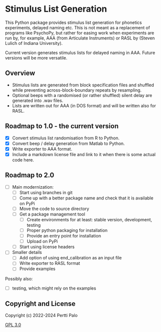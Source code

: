 # Stimulus List Generation

This Python package provides stimulus list generation for phonetics
experiments, delayed naming etc. This is not meant as a replacement of programs
like PsychoPy, but rather for easing work when experiments are run by, for
example, AAA (from Articulate Instruments) or RASL by (Steven Lulich of Indiana
University).

Current version generates stimulus lists for delayed naming in AAA. Future
versions will be more versatile.

## Overview

- Stimulus lists are generated from block specification files and shuffled
  while preventing across-block-boundary repeats by resampling.
- Optional beeps with a randomised (or rather shuffled) silent delay are
  generated into .wav files.
- Lists are written out for AAA (in DOS format) and will be written also for
  RASL.

## Roadmap to 1.0 - the current version

- [x] Convert stimulus list randomisation from R to Python.
- [x] Convert beep / delay generation from Matlab to Python.
- [x] Write exporter to AAA format.
- [x] Include a markdown license file and link to it when there is some actual
  code here.

## Roadmap to 2.0

- [ ] Main modernization:
  - [ ] Start using branches in git
  - [ ] Come up with a better package name and check that it is available on PyPi
  - [ ] Move the code to source directory
  - [ ] Get a package management tool
    - [ ] Create environments for at least: stable version, development, testing
    - [ ] Proper python packaging for installation
    - [ ] Provide an entry point for installation
    - [ ] Upload on PyPi
  - [ ] Start using license headers
- [ ] Smaller details
  - [ ] Add option of using end_calibration as an input file
  - [ ] Write exporter to RASL format
  - [ ] Provide examples

Possibly also:

- [ ] testing, which might rely on the examples

## Copyright and License

Copyright (c) 2022-2024 Pertti Palo

[GPL 3.0](LICENSE)
